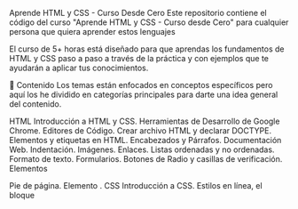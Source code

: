 Aprende HTML y CSS - Curso Desde Cero
Este repositorio contiene el código del curso "Aprende HTML y CSS - Curso desde Cero" para cualquier persona que quiera aprender estos lenguajes

El curso de 5+ horas está diseñado para que aprendas los fundamentos de HTML y CSS paso a paso a través de la práctica y con ejemplos que te ayudarán a aplicar tus conocimientos.

🔹 Contenido
Los temas están enfocados en conceptos específicos pero aquí los he dividido en categorías principales para darte una idea general del contenido.

HTML
Introducción a HTML y CSS.
Herramientas de Desarrollo de Google Chrome.
Editores de Código.
Crear archivo HTML y declarar DOCTYPE.
Elementos y etiquetas en HTML.
Encabezados y Párrafos.
Documentación Web.
Indentación.
Imágenes.
Enlaces.
Listas ordenadas y no ordenadas.
Formato de texto.
Formularios.
Botones de Radio y casillas de verificación.
Elementos <div>
Pie de página.
Elemento <head>.
CSS
Introducción a CSS.
Estilos en línea, el bloque <style> y archivos CSS.
Clases y ids.
Formato de texto (tamaño, tipo de letra, respaldos).
Google Fonts.
Imágenes.
Padding y Margin.
Selectores de atributo.
Unidades absolutas y relativas.
Prioridad de estilos.
Colores HEX y RGB en CSS.
Variables CSS.
🔸 Descargar el Código
En este repositorio puedes descargar el código inicial HTML de los ejemplos presentados durante el curso.

Los archivos index.html contienen la estructura HTML del ejemplo. Luego de descargarlos, puedes crear un archivo CSS para asignar el estilo de los elementos a medida que avances en el curso.

Nota:

Los archivos HTML del repositorio tienen un elemento <link> en <head> que permite vincularlos con el archivo CSS.

El nombre del archivo CSS debe ser style.css para que se reconozca correctamente y debe estar en la misma carpeta que el archivo HTML.

Si el nombre del archivo CSS no es style.css, deberás modificar el valor del atributo href de este elemento en el archivo HTML e indicar el nombre del archivo y/o su ubicación:

<link href="style.css" rel="stylesheet">

Referencias:
  #Keepcoding
  #FreecodeCamp

